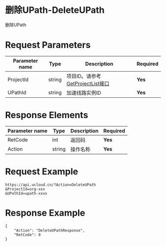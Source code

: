 # 删除UPath-DeleteUPath

删除UPath

# Request Parameters
|Parameter name|Type|Description|Required|
|---|---|---|---|
|ProjectId|string|项目ID。请参考[GetProjectList接口](api/summary/get_project_list)|**Yes**|
|UPathId|string|加速线路实例ID|**Yes**|

# Response Elements
|Parameter name|Type|Description|Required|
|---|---|---|---|
|RetCode|int|返回码|**Yes**|
|Action|string|操作名称|**Yes**|

# Request Example
```
https://api.ucloud.cn/?Action=DeleteUPath
&ProjectId=org-xxx
&UPathId=upath-xxxx
```

# Response Example
```
{
    "Action": "DeleteUPathResponse", 
    "RetCode": 0
}
```

